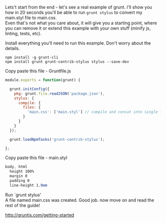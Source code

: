 Lets't start from the end - let's see a real example of grunt.
I'll show you how in 20 seconds you'll be able to run `grunt stylus` to convert my main.styl file to main.css.  
Even that's not what you care about, it will give you a starting point, where you can remove it or extend this example with your own stuff (minify js, linting, tests, etc).

Install everything you'll need to run this example. Don't worry about the details.

    npm install -g grunt-cli
    npm install grunt grunt-contrib-stylus stylus --save-dev

Copy paste this file - Gruntfile.js

```js
module.exports = function(grunt) {

  grunt.initConfig({
    pkg: grunt.file.readJSON('package.json'),
    stylus: {
      compile: {
        files: {
          'main.css': ['main.styl'] // compile and concat into single file
        }
      }
    }
  });

  grunt.loadNpmTasks('grunt-contrib-stylus');

};
```

Copy paste this file - main.styl

```css
body, html
  height 100%
  margin 0
  padding 0
  line-height 1.9em
```

Run `grunt stylus'  
A file named main.css was created. Good job. now move on and read the rest of the guide!

http://gruntjs.com/getting-started
